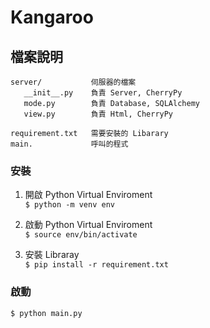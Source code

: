 # Kangaroo

## 檔案說明
```
server/           伺服器的檔案
   __init__.py    負責 Server, CherryPy
   mode.py        負責 Database, SQLAlchemy
   view.py        負責 Html, CherryPy

requirement.txt   需要安裝的 Libarary
main.             呼叫的程式
```

### 安裝
1. 開啟 Python Virtual Enviroment<br>
`$ python -m venv env`

2. 啟動 Python Virtual Enviroment<br>
`$ source env/bin/activate`

3. 安裝 Libraray<br>
`$ pip install -r requirement.txt`

### 啟動
`$ python main.py`